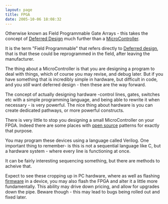 ```yaml
---
layout: page
title: FPGA
date: 2005-10-06 18:08:32
---
```

<p>Otherwise known as Field Programmable Gate Arrays - this takes the concept of <a href="/wiki/deferred_design.html" title="Deferred design">Deferred Design</a> much further than a <a a="" brain="" for="" href="/wiki/microcontroller.html" robot="" title="A programmable digital controller (or ">MicroController</a>.
</p>
<p>It is the term "Field Programmable" that refers directly to <a href="/wiki/deferred_design.html" title="Deferred design">Deferred design</a>, that is that these could be reprogrammed in the field, after leaving the manufacturer.
</p>
<p>The thing about a MicroController is that you are designing a program to deal with things, which of course you may revise, and debug later. But if you have something that is incredibly simple in hardware, but difficult in code, and you <em>still</em> want deferred design - then these are the way forward.
</p>
<p>The concept of actually designing hardware -control lines, gates, switches etc with a simple programming language, and being able to rewrite it when necessary - is very powerful. The nice thing about hardware is you can create dedicated pathways, or more powerful constructs.
</p>
<p>There is very little to stop you designing a small MicroController on your FPGA. Indeed there are some places with <a href="/wiki/open_source.html" title="Products and packages which are generally free.">open source</a> patterns for exactly that purpose.
</p>
<p>You may program these devices using a language called Verilog. One important thing to remember- is this is not a sequential language like C, but a hardware system - where every line is functioning at once.
</p>
<p>It can be fairly interesting sequencing something, but there are methods to acheive that.
</p>
<p>Expect to see these cropping up in PC hardware, where as well as flashing <a href="/wiki/firmware.html" title="Software burned into a non volatile memory chip">firmware</a> in a device, you may also flash the FPGA and alter it a little more fundamentally. This ability may drive down pricing, and allow for upgrades down the pipe. Beware though - this may lead to bugs being rolled out and fixed later.
</p>
